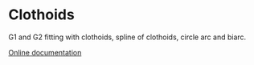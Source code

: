 Clothoids
=========

G1 and G2 fitting with clothoids, spline of clothoids, circle arc and
biarc.

[Online documentation](http://ebertolazzi.github.io/Clothoids/)
